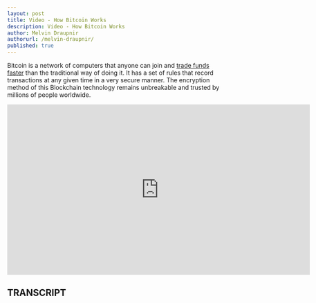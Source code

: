 ```yaml
---
layout: post
title: Video - How Bitcoin Works
description: Video - How Bitcoin Works
author: Melvin Draupnir
authorurl: /melvin-draupnir/
published: true
---
```


<p>Bitcoin is a network of computers that anyone can join and <a href="/blockchain-use-to-allow-faster-overseas-remittance/">trade funds faster</a> than the traditional way of doing it. It has a set of rules that record transactions at any given time in a very secure manner. The encryption method of this Blockchain technology remains unbreakable and trusted by millions of people worldwide.</p>

<center><iframe width="700" height="394" src="https://www.youtube.com/embed/5LMS0PIzGh8" frameborder="0" allowfullscreen></iframe></center>

<h2>TRANSCRIPT</h2>
